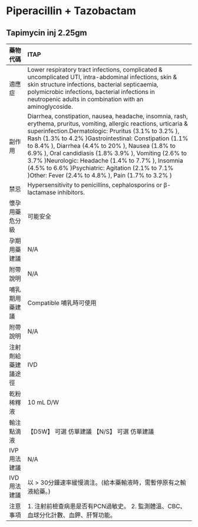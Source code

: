 # Piperacillin + Tazobactam

## Tapimycin inj 2.25gm

| 藥物代碼           | ITAP                                                                                                                                                                                                                                                                                                                                                                                                                                                                                                              |
|:-------------------|:------------------------------------------------------------------------------------------------------------------------------------------------------------------------------------------------------------------------------------------------------------------------------------------------------------------------------------------------------------------------------------------------------------------------------------------------------------------------------------------------------------------|
| 適應症             | Lower respiratory tract infections, complicated & uncomplicated UTI, intra-abdominal infections, skin & skin structure infections, bacterial septicaemia, polymicrobic infections, bacterial infections in neutropenic adults in combination with an aminoglycoside.                                                                                                                                                                                                                                              |
| 副作用             | Diarrhea, constipation, nausea, headache, insomnia, rash, erythema, pruritus, vomiting, allergic reactions, urticaria & superinfection.Dermatologic: Pruritus (3.1% to 3.2% ), Rash (1.3% to 4.2% )Gastrointestinal: Constipation (1.1% to 8.4% ), Diarrhea (4.4% to 20% ), Nausea (1.8% to 6.9% ), Oral candidiasis (1.8% 3.9% ), Vomiting (2.6% to 3.7% )Neurologic: Headache (1.4% to 7.7% ), Insomnia (4.5% to 6.6% )Psychiatric: Agitation (2.1% to 7.1% )Other: Fever (2.4% to 4.8% ), Pain (1.7% to 3.2% ) |
| 禁忌               | Hypersensitivity to penicillins, cephalosporins or β-lactamase inhibitors.                                                                                                                                                                                                                                                                                                                                                                                                                                        |
| 懷孕用藥危分級     | 可能安全                                                                                                                                                                                                                                                                                                                                                                                                                                                                                                          |
| 孕期用藥建議       | N/A                                                                                                                                                                                                                                                                                                                                                                                                                                                                                                               |
| 附帶說明           | N/A                                                                                                                                                                                                                                                                                                                                                                                                                                                                                                               |
| 哺乳期用藥建議     | Compatible 哺乳時可使用                                                                                                                                                                                                                                                                                                                                                                                                                                                                                           |
| 附帶說明           | N/A                                                                                                                                                                                                                                                                                                                                                                                                                                                                                                               |
| 注射劑給藥建議途徑 | IVD                                                                                                                                                                                                                                                                                                                                                                                                                                                                                                               |
| 乾粉稀釋液         | 10 mL D/W                                                                                                                                                                                                                                                                                                                                                                                                                                                                                                         |
| 輸注點滴液         | 【D5W】 可選 仿單建議  【N/S】 可選 仿單建議                                                                                                                                                                                                                                                                                                                                                                                                                                                                      |
| IVP 用法建議       | N/A                                                                                                                                                                                                                                                                                                                                                                                                                                                                                                               |
| IVD 用法建議       | 以 > 30分鐘速率緩慢滴注。(給本藥輸液時，需暫停原有之輸液給藥。)                                                                                                                                                                                                                                                                                                                                                                                                                                                   |
| 注意事項           | 1. 注射前檢查病患是否有PCN過敏史。 2. 監測體溫、CBC、血球分化計數、血鉀、肝腎功能。                                                                                                                                                                                                                                                                                                                                                                                                                               |


